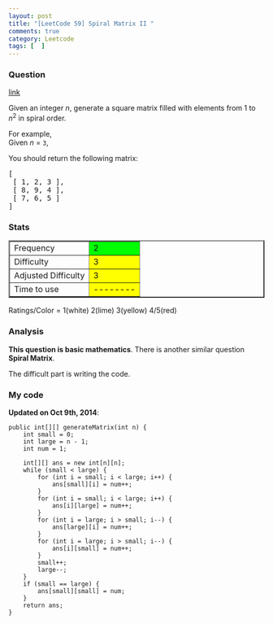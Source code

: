 ```yaml
---
layout: post
title: "[LeetCode 59] Spiral Matrix II "
comments: true
category: Leetcode
tags: [  ]
---
```


### Question 

[link](http://oj.leetcode.com/problems/spiral-matrix-ii/)

<div class="question-content">
<p></p><p>Given an integer <i>n</i>, generate a square matrix filled with elements from 1 to <i>n</i><sup>2</sup> in spiral order.</p>
<p>
For example,<br>
Given <i>n</i> = <code>3</code>,
</p>
You should return the following matrix:
<pre>[
 [ 1, 2, 3 ],
 [ 8, 9, 4 ],
 [ 7, 6, 5 ]
]
</pre><p></p>
          </div>

### Stats

<table border="2">
	<tr>
		<td>Frequency</td>
		<td bgcolor="lime">2</td>
	</tr>
	<tr>
		<td>Difficulty</td>
		<td bgcolor="yellow">3</td>
	</tr>
	<tr>
		<td>Adjusted Difficulty</td>
		<td bgcolor="yellow">3</td>
	</tr>
	<tr>
		<td>Time to use</td>
		<td bgcolor="yellow">--------</td>
	</tr>
</table>

Ratings/Color = 1(white) 2(lime) 3(yellow) 4/5(red)

### Analysis

__This question is basic mathematics__. There is another similar question __Spiral Matrix__. 

The difficult part is writing the code. 

### My code

__Updated on Oct 9th, 2014__:

    public int[][] generateMatrix(int n) {
        int small = 0;
		int large = n - 1;
		int num = 1;
		
		int[][] ans = new int[n][n];
		while (small < large) {
			for (int i = small; i < large; i++) {
				ans[small][i] = num++;
			}
			for (int i = small; i < large; i++) {
				ans[i][large] = num++;
			}
			for (int i = large; i > small; i--) {
				ans[large][i] = num++;
			}
			for (int i = large; i > small; i--) {
				ans[i][small] = num++;
			}
			small++;
			large--;
		}
		if (small == large) {
			ans[small][small] = num;
		}
		return ans;
    }
